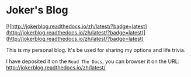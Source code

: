 # Joker's Blog

[![http://jokerblog.readthedocs.io/zh/latest/?badge=latest](http://jokerblog.readthedocs.io/zh/latest/?badge=latest)](http://jokerblog.readthedocs.io/zh/latest/?badge=latest)

This is my personal blog. It's be used for sharing my options and life trivia. 

I have deposited it on the `Read The Docs`, you can browser it on the URL: <http://jokerblog.readthedocs.io/zh/latest/>

